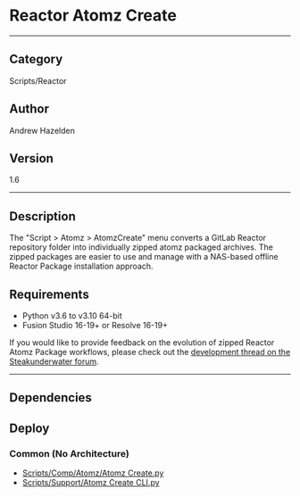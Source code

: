 # Reactor Atomz Create
___

## Category
Scripts/Reactor

## Author
Andrew Hazelden

## Version
1.6

___

## Description
<p>The "Script &gt; Atomz &gt; AtomzCreate" menu converts a GitLab Reactor repository folder into individually zipped atomz packaged archives. The zipped packages are easier to use and manage with a NAS-based offline Reactor Package installation approach.</p>

<h2>Requirements</h2>
<ul>
	<li>Python v3.6 to v3.10 64-bit</li>
	<li>Fusion Studio 16-19+ or Resolve 16-19+</li>
</ul>

<p>If you would like to provide feedback on the evolution of zipped Reactor Atomz Package workflows, please check out the <a href="https://www.steakunderwater.com/wesuckless/viewtopic.php?t=6115">development thread on the Steakunderwater forum</a>.</p>


___

## Dependencies

## Deploy

### Common (No Architecture)

<ul>
<li><a href="https://gitlab.com/WeSuckLess/Reactor/-/blob/master/Atoms/com.AndrewHazelden.AtomzCreate/Scripts/Comp/Atomz/Atomz Create.py?ref_type=heads">Scripts/Comp/Atomz/Atomz Create.py</a></li>
<li><a href="https://gitlab.com/WeSuckLess/Reactor/-/blob/master/Atoms/com.AndrewHazelden.AtomzCreate/Scripts/Support/Atomz Create CLI.py?ref_type=heads">Scripts/Support/Atomz Create CLI.py</a></li>
</ul>
